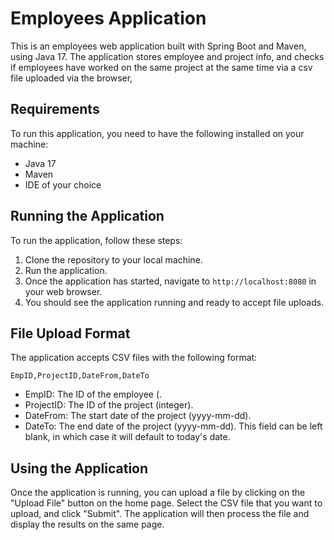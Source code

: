 # Employees Application

This is an employees web application built with Spring Boot and Maven, using Java 17. The application stores employee and project info, and checks if employees have worked on the same project at the same time via a csv file uploaded via the browser,  

## Requirements

To run this application, you need to have the following installed on your machine:

- Java 17
- Maven
- IDE of your choice

## Running the Application

To run the application, follow these steps:

1. Clone the repository to your local machine.
2. Run the application.
3. Once the application has started, navigate to `http://localhost:8080` in your web browser.
4. You should see the application running and ready to accept file uploads.

## File Upload Format

The application accepts CSV files with the following format:

`EmpID,ProjectID,DateFrom,DateTo`

- EmpID: The ID of the employee (.
- ProjectID: The ID of the project (integer).
- DateFrom: The start date of the project (yyyy-mm-dd).
- DateTo: The end date of the project (yyyy-mm-dd). This field can be left blank, in which case it will default to today's date.

## Using the Application

Once the application is running, you can upload a file by clicking on the "Upload File" button on the home page. Select the CSV file that you want to upload, and click "Submit". The application will then process the file and display the results on the same page.


